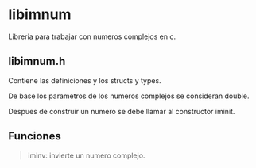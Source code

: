 # libimnum
Libreria para trabajar con numeros complejos en c.

## libimnum.h
Contiene las definiciones y los structs y types.

De base los parametros de los numeros complejos se consideran double.

Despues de construir un numero se debe llamar al constructor iminit.

## Funciones

> iminv: invierte un numero complejo.
